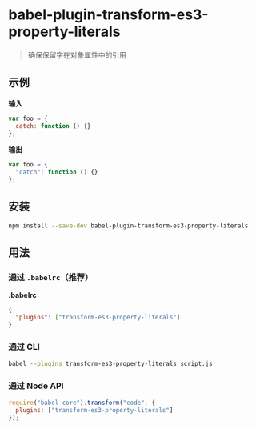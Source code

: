 # babel-plugin-transform-es3-property-literals

> 确保保留字在对象属性中的引用

## 示例

**输入**

```javascript
var foo = {
  catch: function () {}
};
```

**输出**

```javascript
var foo = {
  "catch": function () {}
};
```

## 安装

```sh
npm install --save-dev babel-plugin-transform-es3-property-literals
```

## 用法

### 通过 `.babelrc`（推荐）

**.babelrc**

```json
{
  "plugins": ["transform-es3-property-literals"]
}
```

### 通过 CLI

```sh
babel --plugins transform-es3-property-literals script.js
```

### 通过 Node API

```javascript
require("babel-core").transform("code", {
  plugins: ["transform-es3-property-literals"]
});
```
